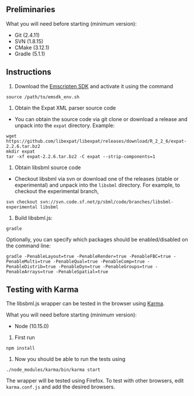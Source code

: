 ## Preliminaries

What you will need before starting (minimum version):

* Git (2.4.11)
* SVN (1.8.15)
* CMake (3.12.1)
* Gradle (5.1.1)

## Instructions

1. Download the [Emscripten SDK](https://kripken.github.io/emscripten-site/docs/getting_started/downloads.html) and activate it using the command
```
source /path/to/emsdk_env.sh
```

1. Obtain the Expat XML parser source code
  * You can obtain the source code via git clone or download a release and unpack into the `expat` directory. Example:
```
wget https://github.com/libexpat/libexpat/releases/download/R_2_2_6/expat-2.2.6.tar.bz2
mkdir expat
tar -xf expat-2.2.6.tar.bz2 -C expat --strip-components=1
```

1. Obtain libsbml source code
  * Checkout libsbml via svn or download one of the releases (stable or experimental) and unpack into the `libsbml` directory. For example, to checkout the experimental branch,
```
svn checkout svn://svn.code.sf.net/p/sbml/code/branches/libsbml-experimental libsbml
```

1. Build libsbml.js:
```
gradle
```
Optionally, you can specify which packages should be enabled/disabled on the command line:
```
gradle -PenableLayout=true -PenableRender=true -PenableFBC=true -PenableMulti=true -PenableQual=true -PenableComp=true -PenableDistrib=true -PenableDyn=true -PenableGroups=true -PenableArrays=true -PenableSpatial=true
```

## Testing with Karma

The libsbml.js wrapper can be tested in the browser using [Karma](http://karma-runner.github.io/latest/index.html).

What you will need before starting (minimum version):
* Node (10.15.0)

1. First run

```
npm install
```

1. Now you should be able to run the tests using

```
./node_modules/karma/bin/karma start
```

The wrapper will be tested using Firefox. To test with other browsers, edit `karma.conf.js` and add the desired browsers.
